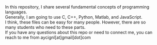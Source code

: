 In this repository, I share several fundamental concepts of programming languages. <br>
Generally, I am going to use C, C++, Python, Matlab, and JavaScript.<br>
I think, these files can be easy for many people. However, there are so many students who need to these parts.<br>
If you have any questions about this repo or need to connect me, you can reach to me from aycignl[at]gmail[dot]com
